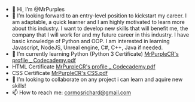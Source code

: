 - 👋 Hi, I’m @MrPurples
- 👀 I’m looking forward to an entry-level position to kickstart my career. I am adaptable, a quick learner and I am highly motivated to learn more about this industry. I want to      develop new skills that will benefit me, the company that I will work for and my future career in this industry. I have basic knowledge of Python and OOP. I am interested in      learning Javascript, NodeJS, Unreal engine, C#, C++, Java if needed.
- 🌱 I’m currently learning Python (Python 3 Certificate) [MrPurpleCR's profile _ Codecademy.pdf](https://github.com/MrPurples/MrPurples/files/7744000/MrPurpleCR.s.profile._.Codecademy.pdf)
- HTML Certificate [MrPurpleCR's profile _ Codecademy.pdf](https://github.com/MrPurples/MrPurples/files/7784868/MrPurpleCR.s.profile._.Codecademy.pdf)
- CSS Certificate [MrPurpleCR's CSS.pdf](https://github.com/MrPurples/MrPurples/files/7824715/MrPurpleCR.s.CSS.pdf)
- 💞️ I’m looking to collaborate on any project i can learn and aquire new skills!
- 📫 How to reach me: cormosrichard@gmail.com

